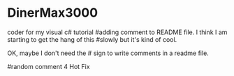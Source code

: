 
# DinerMax3000
coder for my visual c# tutorial
#adding comment to README file. I think I am starting to get the hang of this 
#slowly but it's kind of cool.

OK, maybe I don't need the # sign to write comments in a readme file.

#random comment 4 Hot Fix
 
